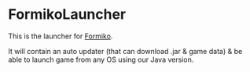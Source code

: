# FormikoLauncher

This is the launcher for [Formiko](https://github.com/HydrolienF/Formiko).

It will contain an auto updater (that can download .jar & game data) & be able to launch game from any OS using our Java version.
